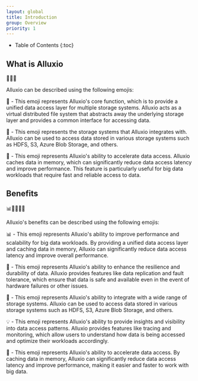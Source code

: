 ```yaml
---
layout: global
title: Introduction
group: Overview
priority: 1
---
```


* Table of Contents
{:toc}

## What is Alluxio
📂💾🚀

Alluxio can be described using the following emojis:

📂 - This emoji represents Alluxio's core function, which is to provide a unified data access layer for multiple storage systems. Alluxio acts as a virtual distributed file system that abstracts away the underlying storage layer and provides a common interface for accessing data.

💾 - This emoji represents the storage systems that Alluxio integrates with. Alluxio can be used to access data stored in various storage systems such as HDFS, S3, Azure Blob Storage, and others.

🚀 - This emoji represents Alluxio's ability to accelerate data access. Alluxio caches data in memory, which can significantly reduce data access latency and improve performance. This feature is particularly useful for big data workloads that require fast and reliable access to data.

## Benefits

📊💪💾💡🚀

Alluxio's benefits can be described using the following emojis:

📊 - This emoji represents Alluxio's ability to improve performance and scalability for big data workloads. By providing a unified data access layer and caching data in memory, Alluxio can significantly reduce data access latency and improve overall performance.

💪 - This emoji represents Alluxio's ability to enhance the resilience and durability of data. Alluxio provides features like data replication and fault tolerance, which ensure that data is safe and available even in the event of hardware failures or other issues.

💾 - This emoji represents Alluxio's ability to integrate with a wide range of storage systems. Alluxio can be used to access data stored in various storage systems such as HDFS, S3, Azure Blob Storage, and others.

💡 - This emoji represents Alluxio's ability to provide insights and visibility into data access patterns. Alluxio provides features like tracing and monitoring, which allow users to understand how data is being accessed and optimize their workloads accordingly.

🚀 - This emoji represents Alluxio's ability to accelerate data access. By caching data in memory, Alluxio can significantly reduce data access latency and improve performance, making it easier and faster to work with big data.
